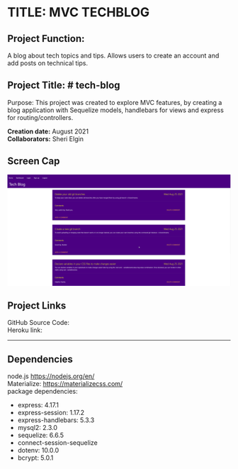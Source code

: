 # TITLE: MVC TECHBLOG

## Project Function:  
A blog about tech topics and tips. Allows users to create an account and add posts on technical tips.

## Project Title: # tech-blog
Purpose: This project was created to explore MVC features, by creating a blog application with Sequelize models, handlebars for views and express for routing/controllers.

**Creation date:** August 2021  
**Collaborators:** Sheri Elgin

## Screen Cap
![screen cap of Readme generator](/public/img/screencap.png)

## Project Links
GitHub Source Code:  
Heroku link:   

***
## Dependencies 
node.js https://nodejs.org/en/  
Materialize: https://materializecss.com/  
package dependencies:  
 * express: 4.17.1  
 * express-session: 1.17.2  
 * express-handlebars: 5.3.3  
 * mysql2: 2.3.0  
 * sequelize: 6.6.5  
 * connect-session-sequelize  
 * dotenv: 10.0.0  
 * bcrypt: 5.0.1  
 
